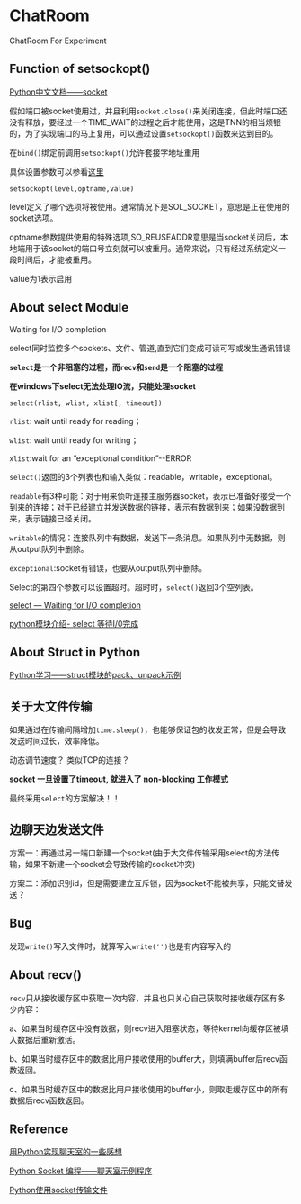 # ChatRoom
ChatRoom For Experiment

## Function of setsockopt()
[Python中文文档——socket](http://python.usyiyi.cn/translate/python_278/library/socket.html)

假如端口被socket使用过，并且利用`socket.close()`来关闭连接，但此时端口还没有释放，要经过一个TIME_WAIT的过程之后才能使用，这是TNN的相当烦银的，为了实现端口的马上复用，可以通过设置`setsockopt()`函数来达到目的。

在`bind()`绑定前调用`setsockopt()`允许套接字地址重用

具体设置参数可以参看[这里](http://www.cnblogs.com/xiaowuyi/archive/2012/08/06/2625509.html)

`setsockopt(level,optname,value)`

level定义了哪个选项将被使用。通常情况下是SOL_SOCKET，意思是正在使用的socket选项。

optname参数提供使用的特殊选项,SO_REUSEADDR意思是当socket关闭后，本地端用于该socket的端口号立刻就可以被重用。通常来说，只有经过系统定义一段时间后，才能被重用。

value为1表示启用

## About select Module
Waiting for I/O completion

select同时监控多个sockets、文件、管道,直到它们变成可读可写或发生通讯错误

**`select`是一个非阻塞的过程，而`recv`和`send`是一个阻塞的过程**

**在windows下select无法处理IO流，只能处理socket**

`select(rlist, wlist, xlist[, timeout])`

`rlist`: wait until ready for reading；

`wlist`: wait until ready for writing；

`xlist`:wait for an “exceptional condition”--ERROR

`select()`返回的3个列表也和输入类似：readable，writable，exceptional。

`readable`有3种可能：对于用来侦听连接主服务器socket，表示已准备好接受一个到来的连接；对于已经建立并发送数据的链接，表示有数据到来；如果没数据到来，表示链接已经关闭。

`writable`的情况：连接队列中有数据，发送下一条消息。如果队列中无数据，则从output队列中删除。

`exceptional`:socket有错误，也要从output队列中删除。

Select的第四个参数可以设置超时。超时时，`select()`返回3个空列表。

[select — Waiting for I/O completion](http://python.usyiyi.cn/translate/python_278/library/index.html)

[python模块介绍- select 等待I/0完成](http://my.oschina.net/u/1433482/blog/191211)

## About Struct in Python
[Python学习——struct模块的pack、unpack示例](http://blog.csdn.net/sunboy_2050/article/details/5974029)

## 关于大文件传输

如果通过在传输间隔增加`time.sleep()`，也能够保证包的收发正常，但是会导致发送时间过长，效率降低。

动态调节速度？
类似TCP的连接？

**socket 一旦设置了timeout, 就进入了 non-blocking 工作模式**

最终采用`select`的方案解决！！

## 边聊天边发送文件

方案一：再通过另一端口新建一个socket(由于大文件传输采用select的方法传输，如果不新建一个socket会导致传输的socket冲突)

方案二：添加识别id，但是需要建立互斥锁，因为socket不能被共享，只能交替发送？

## Bug

发现`write()`写入文件时，就算写入`write('')`也是有内容写入的

## About recv()

`recv`只从接收缓存区中获取一次内容，并且也只关心自己获取时接收缓存区有多少内容：

a、如果当时缓存区中没有数据，则recv进入阻塞状态，等待kernel向缓存区被填入数据后重新激活。

b、如果当时缓存区中的数据比用户接收使用的buffer大，则填满buffer后recv函数返回。

c、如果当时缓存区中的数据比用户接收使用的buffer小，则取走缓存区中的所有数据后recv函数返回。

## Reference
[用Python实现聊天室的一些感想](http://tonnie17.github.io/2015/12/11/chatroom/)

[Python Socket 编程——聊天室示例程序](http://www.cnblogs.com/hazir/p/python_chat_room.html)

[Python使用socket传输文件](http://blog.csdn.net/thare_lam/article/details/49506565)